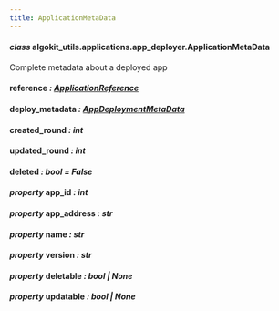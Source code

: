 ```yaml
---
title: ApplicationMetaData
---
```

#### *class* algokit_utils.applications.app_deployer.ApplicationMetaData

Complete metadata about a deployed app

#### reference *: [ApplicationReference](/reference/algokit-utils-py/api/applications/app_deployer/applicationreference/#algokit_utils.applications.app_deployer.ApplicationReference)*

#### deploy_metadata *: [AppDeploymentMetaData](/reference/algokit-utils-py/api/applications/app_deployer/appdeploymentmetadata/#algokit_utils.applications.app_deployer.AppDeploymentMetaData)*

#### created_round *: int*

#### updated_round *: int*

#### deleted *: bool* *= False*

#### *property* app_id *: int*

#### *property* app_address *: str*

#### *property* name *: str*

#### *property* version *: str*

#### *property* deletable *: bool | None*

#### *property* updatable *: bool | None*